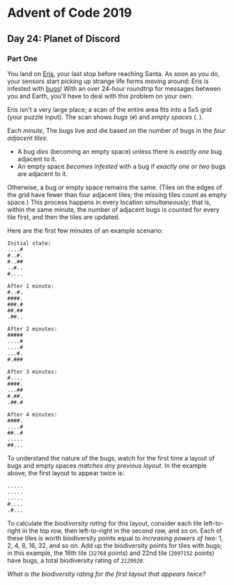 # Advent of Code 2019

## Day 24: Planet of Discord

### Part One

You land on [Eris][1], your last stop before reaching Santa.  As soon as you do, your
sensors start picking up strange life forms moving around: Eris is infested
with [bugs][2]!  With an over 24-hour roundtrip for messages between you and Earth,
you'll have to deal with this problem on your own.

[1]: https://en.wikipedia.org/wiki/Eris_(dwarf_planet)
[2]: https://www.nationalgeographic.org/thisday/sep9/worlds-first-computer-bug/

Eris isn't a very large place; a scan of the entire area fits into a 5x5 grid
(your puzzle input).  The scan shows *bugs* (`#`) and *empty spaces* (`.`).

Each *minute*, The bugs live and die based on the number of bugs in the *four
adjacent tiles*:

- A bug *dies* (becoming an empty space) unless there is *exactly one* bug
  adjacent to it.
- An empty space *becomes infested* with a bug if *exactly one or two* bugs are
  adjacent to it.

Otherwise, a bug or empty space remains the same.  (Tiles on the edges of the
grid have fewer than four adjacent tiles; the missing tiles count as empty
space.)  This process happens in every location *simultaneously*; that is,
within the same minute, the number of adjacent bugs is counted for every tile
first, and then the tiles are updated.

Here are the first few minutes of an example scenario:

```
Initial state:
....#
#..#.
#..##
..#..
#....

After 1 minute:
#..#.
####.
###.#
##.##
.##..

After 2 minutes:
#####
....#
....#
...#.
#.###

After 3 minutes:
#....
####.
...##
#.##.
.##.#

After 4 minutes:
####.
....#
##..#
.....
##...
```

To understand the nature of the bugs, watch for the first time a layout of bugs
and empty spaces *matches any previous layout*.  In the example above, the
first layout to appear twice is:

```
.....
.....
.....
#....
.#...
```

To calculate the *biodiversity rating* for this layout, consider each tile
left-to-right in the top row, then left-to-right in the second row, and so on.
Each of these tiles is worth biodiversity points equal to *increasing powers of
two*: 1, 2, 4, 8, 16, 32, and so on.  Add up the biodiversity points for tiles
with bugs; in this example, the 16th tile (`32768` points) and 22nd tile
(`2097152` points) have bugs, a total biodiversity rating of *`2129920`*.

*What is the biodiversity rating for the first layout that appears twice?*
